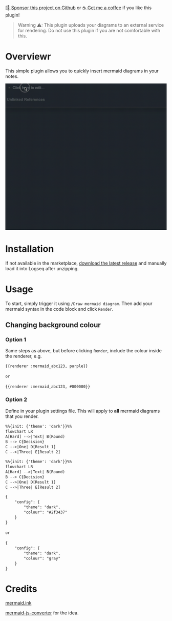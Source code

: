 [[:gift_heart: Sponsor this project on Github](https://github.com/sponsors/hkgnp) or [:coffee: Get me a coffee](https://www.buymeacoffee.com/hkgnp.dev) if you like this plugin!

> Warning ⚠: This plugin uploads your diagrams to an external service for rendering. Do not use this plugin if you are not comfortable with this. 
# Overviewr 

This simple plugin allows you to quickly insert mermaid diagrams in your notes.

![](/screenshots/demo.gif)

# Installation

If not available in the marketplace, [download the latest release](https://github.com/hkgnp/logseq-mermaid-plugin/releases) and manually load it into Logseq after unzipping.

# Usage

To start, simply trigger it using `/Draw mermaid diagram`. Then add your mermaid syntax in the code block and click `Render`.

## Changing background colour

### Option 1

Same steps as above, but before clicking `Render`, include the colour inside the renderer, e.g.

```
{{renderer :mermaid_abc123, purple}}

or

{{renderer :mermaid_abc123, #000000}}
```

### Option 2

Define in your plugin settings file. This will apply to **all** mermaid diagrams that you render.

```
%%{init: {'theme': 'dark'}}%%
flowchart LR
A[Hard] -->|Text| B(Round)
B --> C{Decision}
C -->|One| D[Result 1]
C -->|Three| E[Result 2]
```

```
%%{init: {'theme': 'dark'}}%%
flowchart LR
A[Hard] -->|Text| B(Round)
B --> C{Decision}
C -->|One| D[Result 1]
C -->|Three| E[Result 2]
```

```
{
    "config": {
        "theme": "dark",
        "colour": "#2f3437"
    }
}

or

{
    "config": {
        "theme": "dark",
        "colour": "gray"
    }
}
```

# Credits

[mermaid.ink](https://github.com/jihchi/mermaid.ink)

[mermaid-js-converter](https://github.com/superj80820/mermaid-js-converter) for the idea.
